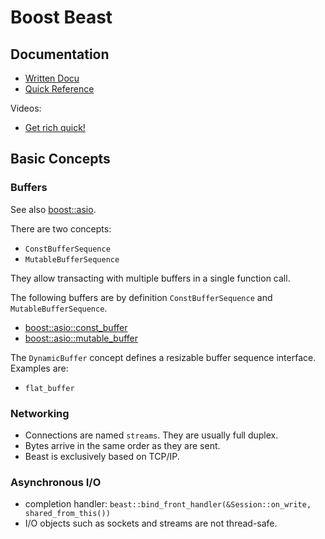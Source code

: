 # Boost Beast

## Documentation

- [Written Docu](https://www.boost.org/doc/libs/master/libs/beast/doc/html/index.html)
- [Quick Reference](https://www.boost.org/doc/libs/master/libs/beast/doc/html/beast/quickref.html)

Videos:
- [Get rich quick!](https://www.youtube.com/watch?v=7FQwAjELMek&t=2037s)

## Basic Concepts

### Buffers
See also [boost::asio](<../boost asio/README.md#Buffers>).

There are two concepts:
- `ConstBufferSequence`
- `MutableBufferSequence`

They allow transacting with multiple buffers in a single function call.

The following buffers are by definition `ConstBufferSequence` and `MutableBufferSequence`.
- [boost::asio::const_buffer](https://www.boost.org/doc/libs/master/doc/html/boost_asio/reference/const_buffer.html)
- [boost::asio::mutable_buffer](https://www.boost.org/doc/libs/master/doc/html/boost_asio/reference/mutable_buffer.html)

The `DynamicBuffer` concept defines a resizable buffer sequence interface.
Examples are:
- `flat_buffer`

### Networking

- Connections are named `streams`. They are usually full duplex.
- Bytes arrive in the same order as they are sent.
- Beast is exclusively based on TCP/IP.

### Asynchronous I/O

- completion handler: `beast::bind_front_handler(&Session::on_write, shared_from_this())`
- I/O objects such as sockets and streams are not thread-safe.